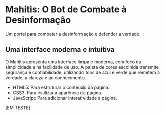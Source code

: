 # Mahitis: O Bot de Combate à Desinformação

Um portal para combater a desinformação e defender a verdade.

## Uma interface moderna e intuitiva

O Mahitis apresenta uma interface limpa e moderna, com foco na simplicidade e na facilidade de uso. A paleta de cores escolhida transmite segurança e confiabilidade, utilizando tons de azul e verde que remetem à verdade, à clareza e ao conhecimento.

- HTML5: Para estruturar o conteúdo da página.
- CSS3: Para estilizar a aparência da página.
- JavaScript: Para adicionar interatividade à página.

[EM TESTE]
